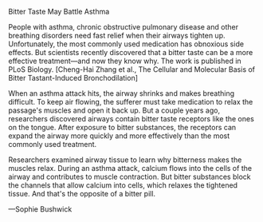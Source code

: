 Bitter Taste May Battle Asthma

People with asthma, chronic obstructive pulmonary disease and other breathing disorders need fast relief when their airways tighten up. Unfortunately, the most commonly used medication has obnoxious side effects. But scientists recently discovered that a bitter taste can be a more effective treatment—and now they know why. The work is published in PLoS Biology. [Cheng-Hai Zhang et al., The Cellular and Molecular Basis of Bitter Tastant-Induced Bronchodilation]




When an asthma attack hits, the airway shrinks and makes breathing difficult. To keep air flowing, the sufferer must take medication to relax the passage's muscles and open it back up. But a couple years ago, researchers discovered airways contain bitter taste receptors like the ones on the tongue. After exposure to bitter substances, the receptors can expand the airway more quickly and more effectively than the most commonly used treatment.




Researchers examined airway tissue to learn why bitterness makes the muscles relax. During an asthma attack, calcium flows into the cells of the airway and contributes to muscle contraction. But bitter substances block the channels that allow calcium into cells, which relaxes the tightened tissue. And that's the opposite of a bitter pill.




—Sophie Bushwick
